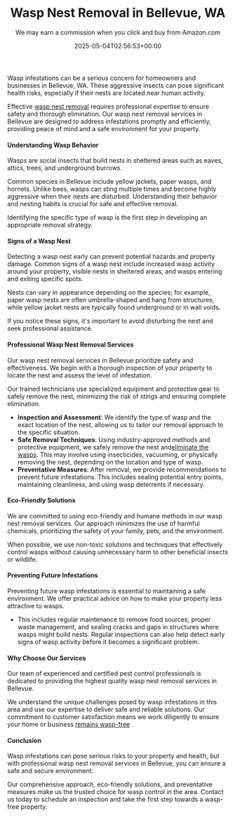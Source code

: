 ﻿---
author: We may earn a commission when you click and buy from Amazon.com
layout: post
title: Wasp Nest Removal in Bellevue, WA
date: '2025-05-04T02:56:53+00:00'
categories:
- Bellevue
- Guide
- Wasps
tags: []
slug: /wasp-nest-removal-in-bellevue-wa/
lastmod: 2025-05-07T12:21:28+03:00
---

Wasp infestations can be a serious concern for homeowners and businesses in Bellevue, WA. These aggressive insects can pose significant health risks, especially if their nests are located near human activity.

Effective
[wasp nest removal](https://www.canr.msu.edu/news/getting_rid_of_wasps_nests)
requires professional expertise to ensure safety and thorough elimination. Our wasp nest removal services in Bellevue are designed to address infestations promptly and efficiently, providing peace of mind and a safe environment for your property.
#### Understanding Wasp Behavior
Wasps are social insects that build nests in sheltered areas such as eaves, attics, trees, and underground burrows.

Common species in Bellevue include yellow jackets, paper wasps, and hornets. Unlike bees, wasps can sting multiple times and become highly aggressive when their nests are disturbed. Understanding their behavior and nesting habits is crucial for safe and effective removal.

Identifying the specific type of wasp is the first step in developing an appropriate removal strategy.
#### Signs of a Wasp Nest
Detecting a wasp nest early can prevent potential hazards and property damage. Common signs of a wasp nest include increased wasp activity around your property, visible nests in sheltered areas, and wasps entering and exiting specific spots.

Nests can vary in appearance depending on the species; for example, paper wasp nests are often umbrella-shaped and hang from structures, while yellow jacket nests are typically found underground or in wall voids.

If you notice these signs, it's important to avoid disturbing the nest and seek professional assistance.
#### Professional Wasp Nest Removal Services
Our wasp nest removal services in Bellevue prioritize safety and effectiveness. We begin with a thorough inspection of your property to locate the nest and assess the level of infestation.

Our trained technicians use specialized equipment and protective gear to safely remove the nest, minimizing the risk of stings and ensuring complete elimination.
- **Inspection and Assessment**: We identify the type of wasp and the exact location of the nest, allowing us to tailor our removal approach to the specific situation.
- **Safe Removal Techniques**: Using industry-approved methods and protective equipment, we safely remove the nest and[eliminate the wasps](https://pestpolicy.com/best-wasp-spray/). This may involve using insecticides, vacuuming, or physically removing the nest, depending on the location and type of wasp.
- **Preventative Measures**: After removal, we provide recommendations to prevent future infestations. This includes sealing potential entry points, maintaining cleanliness, and using wasp deterrents if necessary.
#### Eco-Friendly Solutions
We are committed to using eco-friendly and humane methods in our wasp nest removal services. Our approach minimizes the use of harmful chemicals, prioritizing the safety of your family, pets, and the environment.

When possible, we use non-toxic solutions and techniques that effectively control wasps without causing unnecessary harm to other beneficial insects or wildlife.
#### Preventing Future Infestations
Preventing future wasp infestations is essential to maintaining a safe environment. We offer practical advice on how to make your property less attractive to wasps.
- This includes regular maintenance to remove food sources, proper waste management, and sealing cracks and gaps in structures where wasps might build nests.
Regular inspections can also help detect early signs of wasp activity before it becomes a significant problem.
#### Why Choose Our Services
Our team of experienced and certified pest control professionals is dedicated to providing the highest quality wasp nest removal services in Bellevue.

We understand the unique challenges posed by wasp infestations in this area and use our expertise to deliver safe and reliable solutions. Our commitment to customer satisfaction means we work diligently to ensure your home or business
[remains wasp-free](https://pestpolicy.com/best-wasp-fogger/)
.
#### Conclusion
Wasp infestations can pose serious risks to your property and health, but with professional wasp nest removal services in Bellevue, you can ensure a safe and secure environment.

Our comprehensive approach, eco-friendly solutions, and preventative measures make us the trusted choice for wasp control in the area. Contact us today to schedule an inspection and take the first step towards a wasp-free property.
